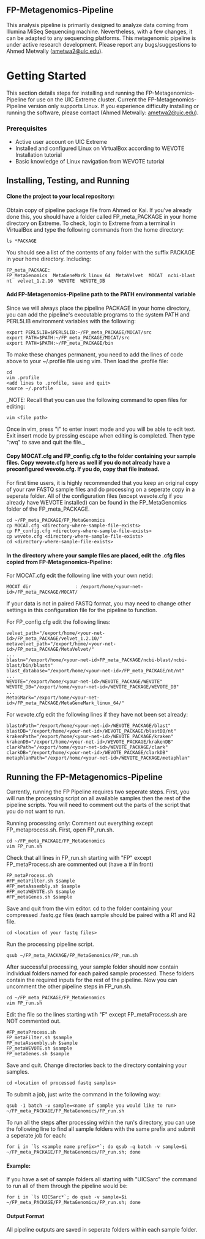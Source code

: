 ## FP-Metagenomics-Pipeline ##

This analysis pipeline is primarily designed to analyze data coming from Illumina MiSeq Sequencing machine. Nevertheless, with a few changes, it can be adapted to any sequencing platforms. This metagenomic pipeline is under active research development. Please report any bugs/suggestions to Ahmed Metwally (ametwa2@uic.edu).


# Getting Started
This section details steps for installing and running the FP-Metagenomics-Pipeline for use on the UIC Extreme cluster. Current the FP-Metagenomics-Pipeline version only supports Linux. If you experience difficulty installing or running the software, please contact (Ahmed Metwally: ametwa2@uic.edu).

### Prerequisites
* Active user account on UIC Extreme
* Installed and configured Linux on VirtualBox according to WEVOTE Installation tutorial
* Basic knowledge of Linux navigation from WEVOTE tutorial

## Installing, Testing, and Running

#### Clone the project to your local repository:
Obtain copy of pipeline package file from Ahmed or Kai. If you've already done this, you should have a folder called FP_meta_PACKAGE in your home directory on Extreme. To check, login to Extreme from a terminal in VirtualBox and type the following commands from the home directory:
```
ls *PACKAGE
```

You should see a list of the contents of any folder with the suffix PACKAGE in your home directory. Including:
```
FP_meta_PACKAGE:
FP_MetaGenomics  MetaGeneMark_linux_64  MetaVelvet  MOCAT  ncbi-blast  nt  velvet_1.2.10  WEVOTE  WEVOTE_DB
```

#### Add FP-Metagenomics-Pipeline path to the PATH environmental variable
Since we will always place the pipeline PACKAGE in your home directory, you can add the pipeline's executable programs to the system PATH and PERL5LIB environment variables with the following:
```
export PERL5LIB=$PERL5LIB:~/FP_meta_PACKAGE/MOCAT/src
export PATH=$PATH:~/FP_meta_PACKAGE/MOCAT/src
export PATH=$PATH:~/FP_meta_PACKAGE/bin
```

To make these changes permanent, you need to add the lines of code above to your ~/.profile file using vim. Then load the .profile file:
```
cd
vim .profile
<add lines to .profile, save and quit>
source ~/.profile
```
_NOTE: Recall that you can use the following command to open files for editing:
```
vim <file path>
```
Once in vim, press "i" to enter insert mode and you will be able to edit text. Exit insert mode by pressing escape when editing is completed. Then type ":wq" to save and quit the file._

#### Copy MOCAT.cfg and FP_config.cfg to the folder containing your sample files. Copy wevote.cfg here as well if you do not already have a preconfigured wevote.cfg. If you do, copy that file instead.

For first time users, it is highly recommended that you keep an original copy of your raw FASTQ sample files and do processing on a seperate copy in a seperate folder. All of the configuration files (except wevote.cfg if you already have WEVOTE installed) can be found in the FP_MetaGenomics folder of the FP_meta_PACKAGE.
```
cd ~/FP_meta_PACKAGE/FP_MetaGenomics
cp MOCAT.cfg <directory-where-sample-file-exists>
cp FP_config.cfg <directory-where-sample-file-exists>
cp wevote.cfg <directory-where-sample-file-exists>
cd <directory-where-sample-file-exists>
```

#### In the directory where your sample files are placed, edit the .cfg files copied from FP-Metagenomics-Pipeline:
For MOCAT.cfg edit the following line with your own netid:
```
MOCAT_dir                : /export/home/<your-net-id>/FP_meta_PACKAGE/MOCAT/
```

If your data is not in paired FASTQ format, you may need to change other settings in this configuration file for the pipeline to function.

For FP_config.cfg edit the following lines:
```
velvet_path="/export/home/<your-net-id>/FP_meta_PACKAGE/velvet_1.2.10/"
metavelvet_path="/export/home/<your-net-id>/FP_meta_PACKAGE/MetaVelvet/"
...
blastn="/export/home/<your-net-id>FP_meta_PACKAGE/ncbi-blast/ncbi-blast/bin/blastn"
blast_database="/export/home/<your-net-id>/FP_meta_PACKAGE/nt/nt"
...
WEVOTE="/export/home/<your-net-id>/WEVOTE_PACKAGE/WEVOTE"
WEVOTE_DB="/export/home/<your-net-id>/WEVOTE_PACKAGE/WEVOTE_DB"
...
MetaGMark="/export/home/<your-net-id>/FP_meta_PACKAGE/MetaGeneMark_linux_64/"
```

For wevote.cfg edit the following lines if they have not been set already:
```
blastnPath="/export/home/<your-net-id>/WEVOTE_PACKAGE/blast"
blastDB="/export/home/<your-net-id>/WEVOTE_PACKAGE/blastDB/nt"
krakenPath="/export/home/<your-net-id>/WEVOTE_PACKAGE/kraken"
krakenDB="/export/home/<your-net-id>/WEVOTE_PACKAGE/krakenDB"
clarkPath="/export/home/<your-net-id>/WEVOTE_PACKAGE/clark"
clarkDB="/export/home/<your-net-id>/WEVOTE_PACKAGE/clarkDB"
metaphlanPath="/export/home/<your-net-id>/WEVOTE_PACKAGE/metaphlan"
```

## Running the FP-Metagenomics-Pipeline
Currently, running the FP Pipeline requires two seperate steps. First, you will run the processing script on all available samples then the rest of the pipeline scripts. You will need to comment out the parts of the script that you do not want to run. 

Running processing only: Comment out everything except FP_metaprocess.sh. First, open FP_run.sh.
```
cd ~/FP_meta_PACKAGE/FP_MetaGenomics
vim FP_run.sh
```

Check that all lines in FP_run.sh starting with "FP" except FP_metaProcess.sh are commented out (have a # in front)
```
FP_metaProcess.sh
#FP_metaFilter.sh $sample
#FP_metaAssembly.sh $sample
#FP_metaWEVOTE.sh $sample
#FP_metaGenes.sh $sample
```

Save and quit from the vim editor. cd to the folder containing your compressed .fastq.gz files (each sample should be paired with a R1 and R2 file.
```
cd <location of your fastq files>
```

Run the processing pipeline script.
```
qsub ~/FP_meta_PACKAGE/FP_MetaGenomics/FP_run.sh
```

After successful processing, your sample folder should now contain individual folders named for each paired sample processed. These folders contain the required inputs for the rest of the pipeline. Now you can uncomment the other pipeline steps in FP_run.sh.
```
cd ~/FP_meta_PACKAGE/FP_MetaGenomics
vim FP_run.sh
```

Edit the file so the lines starting wtih "F" except FP_metaProcess.sh are NOT commented out.
```
#FP_metaProcess.sh
FP_metaFilter.sh $sample
FP_metaAssembly.sh $sample
FP_metaWEVOTE.sh $sample
FP_metaGenes.sh $sample
```

Save and quit. Change directories back to the directory containing your samples.
```
cd <location of processed fastq samples>
```

To submit a job, just write the command in the following way:
```
qsub -1 batch -v sample=<name of sample you would like to run> ~/FP_meta_PACKAGE/FP_MetaGenomics/FP_run.sh
```

To run all the steps after processing within the run's directory, you can use the following line to find all sample folders with the same prefix and submit a seperate job for each:
```
for i in `ls <sample name prefix>*`; do qsub -q batch -v sample=$i ~/FP_meta_PACKAGE/FP_MetaGenomics/FP_run.sh; done
```

#### Example:
If you have a set of sample folders all starting with "UICSarc" the command to run all of them through the pipeline would be:
```
for i in `ls UICSarc*`; do qsub -v sample=$i ~/FP_meta_PACKAGE/FP_MetaGenomics/FP_run.sh; done
```

#### Output Format
All pipeline outputs are saved in seperate folders within each sample folder.


